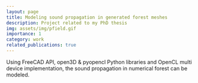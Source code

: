 ```yaml
---
layout: page
title: Modeling sound propagation in generated forest meshes
description: Project related to my PhD thesis
img: assets/img/pfield.gif
importance: 1
category: work
related_publications: true
---
```


Using FreeCAD API, open3D & pyopencl Python libraries and OpenCL multi device implementation, the sound propagation in numerical forest can be modeled.
